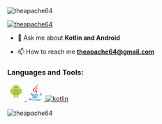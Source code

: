 <p align="left"> <img src="https://komarev.com/ghpvc/?username=theapache64&label=Profile%20views&color=0e75b6&style=flat" alt="theapache64" /> </p>

<p align="left"> <a href="https://twitter.com/theapache64" target="blank"><img src="https://img.shields.io/twitter/follow/theapache64?logo=twitter&style=for-the-badge" alt="theapache64" /></a> </p>

- 💬 Ask me about **Kotlin and Android**

- 📫 How to reach me **theapache64@gmail.com**

<h3 align="left">Languages and Tools:</h3>
<p align="left"> <a href="https://developer.android.com" target="_blank"> <img src="https://raw.githubusercontent.com/devicons/devicon/master/icons/android/android-original-wordmark.svg" alt="android" width="40" height="40"/> </a> <a href="https://www.java.com" target="_blank"> <img src="https://raw.githubusercontent.com/devicons/devicon/master/icons/java/java-original.svg" alt="java" width="40" height="40"/> </a> <a href="https://kotlinlang.org" target="_blank"> <img src="https://www.vectorlogo.zone/logos/kotlinlang/kotlinlang-icon.svg" alt="kotlin" width="40" height="40"/> </a> </p>

<p><img align="center" src="https://github-readme-streak-stats.herokuapp.com/?user=theapache64&" alt="theapache64" /></p>

